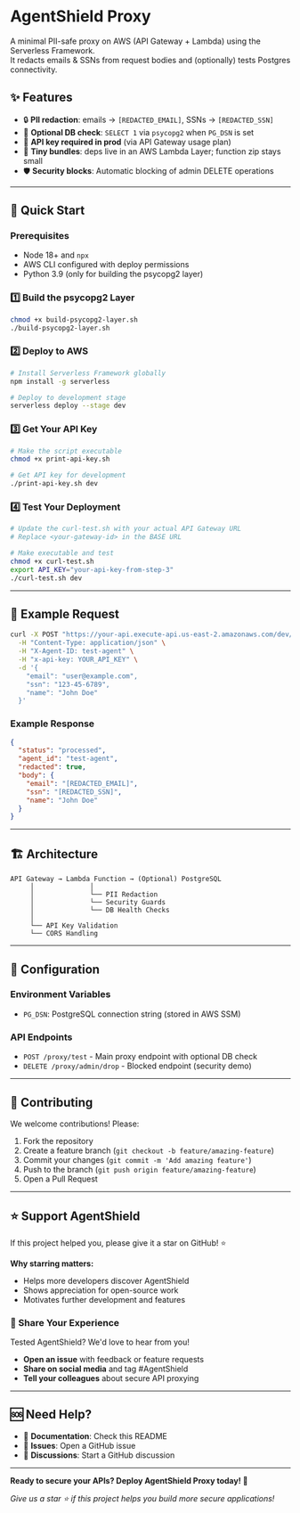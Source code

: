 # AgentShield Proxy

A minimal PII-safe proxy on AWS (API Gateway + Lambda) using the Serverless Framework.  
It redacts emails & SSNs from request bodies and (optionally) tests Postgres connectivity.

## ✨ Features

- 🔒 **PII redaction**: emails → `[REDACTED_EMAIL]`, SSNs → `[REDACTED_SSN]`
- 🐘 **Optional DB check**: `SELECT 1` via `psycopg2` when `PG_DSN` is set
- 🔑 **API key required in prod** (via API Gateway usage plan)
- 🧱 **Tiny bundles**: deps live in an AWS Lambda Layer; function zip stays small
- 🛡️ **Security blocks**: Automatic blocking of admin DELETE operations

---

## 🚀 Quick Start

### Prerequisites

- Node 18+ and `npx`
- AWS CLI configured with deploy permissions
- Python 3.9 (only for building the psycopg2 layer)

### 1️⃣ Build the psycopg2 Layer

```bash
chmod +x build-psycopg2-layer.sh
./build-psycopg2-layer.sh
```

### 2️⃣ Deploy to AWS

```bash
# Install Serverless Framework globally
npm install -g serverless

# Deploy to development stage
serverless deploy --stage dev
```

### 3️⃣ Get Your API Key

```bash
# Make the script executable
chmod +x print-api-key.sh

# Get API key for development
./print-api-key.sh dev
```

### 4️⃣ Test Your Deployment

```bash
# Update the curl-test.sh with your actual API Gateway URL
# Replace <your-gateway-id> in the BASE URL

# Make executable and test
chmod +x curl-test.sh
export API_KEY="your-api-key-from-step-3"
./curl-test.sh dev
```

---

## 🧪 Example Request

```bash
curl -X POST "https://your-api.execute-api.us-east-2.amazonaws.com/dev/proxy/test" \
  -H "Content-Type: application/json" \
  -H "X-Agent-ID: test-agent" \
  -H "x-api-key: YOUR_API_KEY" \
  -d '{
    "email": "user@example.com",
    "ssn": "123-45-6789", 
    "name": "John Doe"
  }'
```

### Example Response

```json
{
  "status": "processed",
  "agent_id": "test-agent", 
  "redacted": true,
  "body": {
    "email": "[REDACTED_EMAIL]",
    "ssn": "[REDACTED_SSN]",
    "name": "John Doe"
  }
}
```

---

## 🏗️ Architecture

```
API Gateway → Lambda Function → (Optional) PostgreSQL
     │              │
     │              └── PII Redaction
     │              └── Security Guards  
     │              └── DB Health Checks
     │
     └── API Key Validation
     └── CORS Handling
```

---

## 🔧 Configuration

### Environment Variables

- `PG_DSN`: PostgreSQL connection string (stored in AWS SSM)

### API Endpoints

- `POST /proxy/test` - Main proxy endpoint with optional DB check
- `DELETE /proxy/admin/drop` - Blocked endpoint (security demo)

---

## 🤝 Contributing

We welcome contributions! Please:

1. Fork the repository
2. Create a feature branch (`git checkout -b feature/amazing-feature`)
3. Commit your changes (`git commit -m 'Add amazing feature'`)
4. Push to the branch (`git push origin feature/amazing-feature`) 
5. Open a Pull Request

---

## ⭐ Support AgentShield

If this project helped you, please give it a star on GitHub! ⭐

**Why starring matters:**
- Helps more developers discover AgentShield
- Shows appreciation for open-source work
- Motivates further development and features

### 📢 Share Your Experience

Tested AgentShield? We'd love to hear from you!
- **Open an issue** with feedback or feature requests
- **Share on social media** and tag #AgentShield
- **Tell your colleagues** about secure API proxying

---

## 🆘 Need Help?

- 📖 **Documentation**: Check this README
- 🐛 **Issues**: Open a GitHub issue
- 💬 **Discussions**: Start a GitHub discussion

---

**Ready to secure your APIs? Deploy AgentShield Proxy today! 🚀**

*Give us a star ⭐ if this project helps you build more secure applications!*
